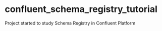# confluent_schema_registry_tutorial
Project started to study Schema Registry in Confluent Platform

